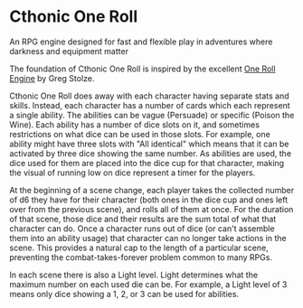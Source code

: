 # Cthonic One Roll
An RPG engine designed for fast and flexible play in adventures where darkness and equipment matter

The foundation of Cthonic One Roll is inspired by the excellent [One Roll Engine](https://en.wikipedia.org/wiki/One-Roll_Engine) by Greg Stolze.

Cthonic One Roll does away with each character having separate stats and skills. Instead, each character has a number of cards which each represent a single ability. The abilities can be vague (Persuade) or specific (Poison the Wine). Each ability has a number of dice slots on it, and sometimes restrictions on what dice can be used in those slots. For example, one ability might have three slots with "All identical" which means that it can be activated by three dice showing the same number. As abilities are used, the dice used for them are placed into the dice cup for that character, making the visual of running low on dice represent a timer for the players.

At the beginning of a scene change, each player takes the collected number of d6 they have for their character (both ones in the dice cup and ones left over from the previous scene), and rolls all of them at once. For the duration of that scene, those dice and their results are the sum total of what that character can do. Once a character runs out of dice (or can't assemble them into an ability usage) that character can no longer take actions in the scene. This provides a natural cap to the length of a particular scene, preventing the combat-takes-forever problem common to many RPGs.

In each scene there is also a Light level. Light determines what the maximum number on each used die can be. For example, a Light level of 3 means only dice showing a 1, 2, or 3 can be used for abilities.
